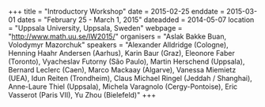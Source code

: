 +++
title = "Introductory Workshop"
date = 2015-02-25
enddate = 2015-03-01
dates = "February 25 - March 1, 2015"
dateadded = 2014-05-07
location = "Uppsala University, Uppsala, Sweden"
webpage = "http://www.math.uu.se/IW2015/"
organisers = "Aslak Bakke Buan, Volodymyr Mazorchuk"
speakers = "Alexander Alldridge (Cologne), Henning Haahr Andersen (Aarhus), Karin Baur (Graz), Eleonore Faber (Toronto), Vyacheslav Futorny (São Paulo), Martin Herschend (Uppsala), Bernard Leclerc (Caen), Marco Mackaay (Algarve), Vanessa Miemietz (UEA), Idun Reiten (Trondheim), Claus Michael Ringel (Jeddah / Shanghai), Anne-Laure Thiel (Uppsala), Michela Varagnolo (Cergy-Pontoise), Eric Vasserot (Paris VII), Yu Zhou (Bielefeld)"
+++
